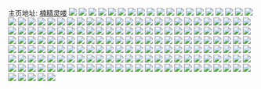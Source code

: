 主页地址: [楠精灵喽](https://weibo.com/u/6467327253) 
![](https://wx4.sinaimg.cn/mw2000/0073GffTly1h9f1enzgs7j30wi0sm76z.jpg) 
![](https://wx4.sinaimg.cn/mw2000/0073GffTly1h9f1fsbe44j30u00u0ael.jpg) 
![](https://wx4.sinaimg.cn/mw2000/0073GffTly1h971fh7x7xj30u014011f.jpg) 
![](https://wx4.sinaimg.cn/mw2000/0073GffTly1h971file03j30u0140131.jpg) 
![](https://wx4.sinaimg.cn/mw2000/0073GffTly1h8t8mnjyftj30u0140qb4.jpg) 
![](https://wx4.sinaimg.cn/mw2000/0073GffTly1h8k0slko1qj31400u07ds.jpg) 
![](https://wx4.sinaimg.cn/mw2000/0073GffTly1h8k0smbsxaj31400u0thu.jpg) 
![](https://wx4.sinaimg.cn/mw2000/0073GffTly1h8eradk24xj30u01400zo.jpg) 
![](https://wx4.sinaimg.cn/mw2000/0073GffTly1h80bzo0tsuj33402c04qr.jpg) 
![](https://wx4.sinaimg.cn/mw2000/0073GffTly1h7zwv2z9n0j30tn18ggwd.jpg) 
![](https://wx4.sinaimg.cn/mw2000/0073GffTly1h7zwv4rtp4j323u35sx6q.jpg) 
![](https://wx4.sinaimg.cn/mw2000/0073GffTly1h7zwv5qljpj32203324qq.jpg) 
![](https://wx4.sinaimg.cn/mw2000/0073GffTly1h7zwv7d860j323u35s1kz.jpg) 
![](https://wx4.sinaimg.cn/mw2000/0073GffTly1h7zwv2i6nqj31zz300qv5.jpg) 
![](https://wx4.sinaimg.cn/mw2000/0073GffTly1h7zwv83tpoj320q315x6p.jpg) 
![](https://wx4.sinaimg.cn/mw2000/0073GffTly1h7amy975slj31tb2q0wji.jpg) 
![](https://wx4.sinaimg.cn/mw2000/0073GffTly1h7amy81siyj31si2osu0x.jpg) 
![](https://wx4.sinaimg.cn/mw2000/0073GffTly1h7amyco05kj323u35sqv6.jpg) 
![](https://wx4.sinaimg.cn/mw2000/0073GffTly1h7amygp43tj323u35sgrd.jpg) 
![](https://wx4.sinaimg.cn/mw2000/0073GffTly1h7amyjh1i0j34g02yoe84.jpg) 
![](https://wx4.sinaimg.cn/mw2000/0073GffTly1h7amylzwtrj31yw2ybe82.jpg) 
![](https://wx4.sinaimg.cn/mw2000/0073GffTly1h6xnhak2tvj323u35s4qq.jpg) 
![](https://wx4.sinaimg.cn/mw2000/0073GffTly1h6xnhbpyl6j32qv1txaku.jpg) 
![](https://wx4.sinaimg.cn/mw2000/0073GffTly1h6xnhd8iv2j323u35se82.jpg) 
![](https://wx4.sinaimg.cn/mw2000/0073GffTly1h6xnh90hv3j323u35su0y.jpg) 
![](https://wx4.sinaimg.cn/mw2000/0073GffTly1h6xnhe9mynj34g02yonpe.jpg) 
![](https://wx4.sinaimg.cn/mw2000/0073GffTly1h6vw7z8tspj32c0340x6q.jpg) 
![](https://wx4.sinaimg.cn/mw2000/0073GffTly1h6vw8003nrj32c0340ai3.jpg) 
![](https://wx4.sinaimg.cn/mw2000/0073GffTly1h6vw2zfotkj32yo4g0hdv.jpg) 
![](https://wx4.sinaimg.cn/mw2000/0073GffTly1h6vw2tf4ekj335s23ute8.jpg) 
![](https://wx4.sinaimg.cn/mw2000/0073GffTly1h6vw2rr8k7j34g02yoe83.jpg) 
![](https://wx4.sinaimg.cn/mw2000/0073GffTly1h6vw2uq3odj34g02yo4qr.jpg) 
![](https://wx4.sinaimg.cn/mw2000/0073GffTly1h6vw2wuk6qj335s23u7wi.jpg) 
![](https://wx4.sinaimg.cn/mw2000/0073GffTly1h6vw2vb315j30tn18gn42.jpg) 
![](https://wx4.sinaimg.cn/mw2000/0073GffTly1h6vw2yaafxj335s23u42v.jpg) 
![](https://wx4.sinaimg.cn/mw2000/0073GffTly1h6vw32fbqpj34g02yo7di.jpg) 
![](https://wx4.sinaimg.cn/mw2000/0073GffTly1h6vw44o09vj32yo4g0qdt.jpg) 
![](https://wx4.sinaimg.cn/mw2000/0073GffTly1h6kd6pawovj33402c01bt.jpg) 
![](https://wx4.sinaimg.cn/mw2000/0073GffTly1h6kd6o16qij33402c0neo.jpg) 
![](https://wx4.sinaimg.cn/mw2000/0073GffTly1h6kd6rm3tyj32c0340h3o.jpg) 
![](https://wx4.sinaimg.cn/mw2000/0073GffTly1h6fnkq5mezj32c02c0hdt.jpg) 
![](https://wx4.sinaimg.cn/mw2000/0073GffTly1h6ekvh82gsj328x2zwe4k.jpg) 
![](https://wx4.sinaimg.cn/mw2000/0073GffTly1h6ekvjen87j32c0340e84.jpg) 
![](https://wx4.sinaimg.cn/mw2000/0073GffTly1h6ekvg2xymj31zy2ny4kd.jpg) 
![](https://wx4.sinaimg.cn/mw2000/0073GffTly1h6ekvl0gglj32c03407wk.jpg) 
![](https://wx4.sinaimg.cn/mw2000/0073GffTly1h6ekvmgdmtj32882yyhdu.jpg) 
![](https://wx4.sinaimg.cn/mw2000/0073GffTly1gv49li3fqxj60v91vonpd02.jpg) 
![](https://wx4.sinaimg.cn/mw2000/0073GffTly1gv49ljbimxj60v91vo19s02.jpg) 
![](https://wx4.sinaimg.cn/mw2000/0073GffTly1gv49ljus3fj60v91voanz02.jpg) 
![](https://wx4.sinaimg.cn/mw2000/0073GffTly1guyydwhkidj63402c04qs02.jpg) 
![](https://wx4.sinaimg.cn/mw2000/0073GffTly1guwn1tp67uj61ho1zknpd02.jpg) 
![](https://wx4.sinaimg.cn/mw2000/0073GffTly1guwn1uktdlj61kw1kwb2902.jpg) 
![](https://wx4.sinaimg.cn/mw2000/0073GffTly1guwn1s8licj61ho1zkkjl02.jpg) 
![](https://wx4.sinaimg.cn/mw2000/0073GffTly1guwn1vezzqj61ho1zknpd02.jpg) 
![](https://wx4.sinaimg.cn/mw2000/0073GffTly1guszsvssqfj60wr15qb2902.jpg) 
![](https://wx4.sinaimg.cn/mw2000/0073GffTly1guszswxkqtj611k15stpi02.jpg) 
![](https://wx4.sinaimg.cn/mw2000/0073GffTly1guszsuq623j60vc15s4hc02.jpg) 
![](https://wx4.sinaimg.cn/mw2000/0073GffTly1guszsxnajwj60vc15s16e02.jpg) 
![](https://wx4.sinaimg.cn/mw2000/0073GffTly1gubhhl9on8j61kw1184qp02.jpg) 
![](https://wx4.sinaimg.cn/mw2000/0073GffTly1gubhhog6gej63402c0x6q02.jpg) 
![](https://wx4.sinaimg.cn/mw2000/0073GffTly1gubhhrotsuj62c02c0qv602.jpg) 
![](https://wx4.sinaimg.cn/mw2000/0073GffTly1gubhhiz95uj60vc15sdt202.jpg) 
![](https://wx4.sinaimg.cn/mw2000/0073GffTly1gubhhsr1t8j60vc15sgyy02.jpg) 
![](https://wx4.sinaimg.cn/mw2000/0073GffTly1gubhi8ef1mj63402c0e8302.jpg) 
![](https://wx4.sinaimg.cn/mw2000/0073GffTly1gua614vgk9j62c02c0kjl02.jpg) 
![](https://wx4.sinaimg.cn/mw2000/0073GffTly1gu5vh58tq7j32c0340hdw.jpg) 
![](https://wx4.sinaimg.cn/mw2000/0073GffTly1gu5vh6lzz3j32c0340u0y.jpg) 
![](https://wx4.sinaimg.cn/mw2000/0073GffTly1gu5vh3iugrj32c0342hdw.jpg) 
![](https://wx4.sinaimg.cn/mw2000/0073GffTly1gtwotqnxuhj32c0340hdu.jpg) 
![](https://wx4.sinaimg.cn/mw2000/0073GffTly1gtwots9o81j32c0340b2a.jpg) 
![](https://wx4.sinaimg.cn/mw2000/0073GffTly1gtwottzf52j32c03407wi.jpg) 
![](https://wx4.sinaimg.cn/mw2000/0073GffTly1gtwotvampfj32c0340kjm.jpg) 
![](https://wx4.sinaimg.cn/mw2000/0073GffTly1gtoqpm52fij30vc15s7i2.jpg) 
![](https://wx4.sinaimg.cn/mw2000/0073GffTly1gtoqpn74gxj30vc15snbe.jpg) 
![](https://wx4.sinaimg.cn/mw2000/0073GffTly1gtn1dtn4h0j32c02u5b2c.jpg) 
![](https://wx4.sinaimg.cn/mw2000/0073GffTly1gtn1dv3y9aj33402c0u0y.jpg) 
![](https://wx4.sinaimg.cn/mw2000/0073GffTly1gtn1dyqrcuj327y2qtu0z.jpg) 
![](https://wx4.sinaimg.cn/mw2000/0073GffTly1gtkw8ld290j32c02c07wi.jpg) 
![](https://wx4.sinaimg.cn/mw2000/0073GffTly1gtkw8fhhd7j30wk15saop.jpg) 
![](https://wx4.sinaimg.cn/mw2000/0073GffTly1gtkw8mljq4j30vc15snb2.jpg) 
![](https://wx4.sinaimg.cn/mw2000/0073GffTly1gtkw8o9glfj31hh1hc1kx.jpg) 
![](https://wx4.sinaimg.cn/mw2000/0073GffTly1gtiue8reikj33402c0e82.jpg) 
![](https://wx4.sinaimg.cn/mw2000/0073GffTly1gtiue9u3hkj32c02c04qq.jpg) 
![](https://wx4.sinaimg.cn/mw2000/0073GffTly1gtiueat27jj33402c0x6q.jpg) 
![](https://wx4.sinaimg.cn/mw2000/0073GffTly1gtiuec6glqj32c0340x6p.jpg) 
![](https://wx4.sinaimg.cn/mw2000/0073GffTly1gtiuedsjxqj30pw18edpy.jpg) 
![](https://wx4.sinaimg.cn/mw2000/0073GffTly1gtiuee5lqmj31fn0t2n99.jpg) 
![](https://wx4.sinaimg.cn/mw2000/0073GffTly1gsufvkiuu7j30vc15swrv.jpg) 
![](https://wx4.sinaimg.cn/mw2000/0073GffTly1gsufx9d95hj33401uku0x.jpg) 
![](https://wx4.sinaimg.cn/mw2000/0073GffTly1gsufxi4lpyj33402c0qv6.jpg) 
![](https://wx4.sinaimg.cn/mw2000/0073GffTly1gsufxnpp0oj30un1ud457.jpg) 
![](https://wx4.sinaimg.cn/mw2000/0073GffTly1gsufx8lxa8j30vc15sanw.jpg) 
![](https://wx4.sinaimg.cn/mw2000/0073GffTly1gsufxbf2g4j32c0340qv6.jpg) 
![](https://wx4.sinaimg.cn/mw2000/0073GffTly1gsufxd06pnj32c0340hdu.jpg) 
![](https://wx4.sinaimg.cn/mw2000/0073GffTly1gsufxfk5cmj30qk0uatcp.jpg) 
![](https://wx4.sinaimg.cn/mw2000/0073GffTly1gsufxf7488j32c02c0u0x.jpg) 
![](https://wx4.sinaimg.cn/mw2000/0073GffTly1gsufxg9hxuj31zk1ho1kx.jpg) 
![](https://wx4.sinaimg.cn/mw2000/0073GffTly1gsufxjnn9pj33402c0u0z.jpg) 
![](https://wx4.sinaimg.cn/mw2000/0073GffTly1gsufxkk9d5j30n6156gut.jpg) 
![](https://wx4.sinaimg.cn/mw2000/0073GffTly1gsufxeb97yj32c0340hdv.jpg) 
![](https://wx4.sinaimg.cn/mw2000/0073GffTly1gsufxohgs9j32x4223b2a.jpg) 
![](https://wx4.sinaimg.cn/mw2000/0073GffTly1gsufxlak9aj32c02c0x6p.jpg) 
![](https://wx4.sinaimg.cn/mw2000/0073GffTly1gsufxn625wj32c0340npd.jpg) 
![](https://wx4.sinaimg.cn/mw2000/0073GffTly1gsc6nu1tncj30vc15sqv5.jpg) 
![](https://wx4.sinaimg.cn/mw2000/0073GffTly1gsc6nvtrpoj32c02c0hdt.jpg) 
![](https://wx4.sinaimg.cn/mw2000/0073GffTly1gsc6nyy7euj32c0340kjl.jpg) 
![](https://wx4.sinaimg.cn/mw2000/0073GffTly1gsc73z7avnj32ds1sg4qp.jpg) 
![](https://wx4.sinaimg.cn/mw2000/0073GffTly1gsc6o0s87aj30vc0zznhg.jpg) 
![](https://wx4.sinaimg.cn/mw2000/0073GffTly1gscxxq381yj33402c0b2a.jpg) 
![](https://wx4.sinaimg.cn/mw2000/0073GffTly1gsb2tv4r6aj30vc15s1kx.jpg) 
![](https://wx4.sinaimg.cn/mw2000/0073GffTly1gsb2ttylkij30vc15s1kx.jpg) 
![](https://wx4.sinaimg.cn/mw2000/0073GffTly1gs9jljihpej3179179h0d.jpg) 
![](https://wx4.sinaimg.cn/mw2000/0073GffTly1gs9jlkbg3fj32c02c0x6p.jpg) 
![](https://wx4.sinaimg.cn/mw2000/0073GffTly1gs940g6jsgj31sg1sg1kx.jpg) 
![](https://wx4.sinaimg.cn/mw2000/0073GffTly1gs81u3cahfj32c02c0hdt.jpg) 
![](https://wx4.sinaimg.cn/mw2000/0073GffTly1gs5pzjx2m3j31ho1zlkjo.jpg) 
![](https://wx4.sinaimg.cn/mw2000/0073GffTly1gs5pzotaydj31hr1zkx6q.jpg) 
![](https://wx4.sinaimg.cn/mw2000/0073GffTly1gs5pzhyw3hj31hr1zke83.jpg) 
![](https://wx4.sinaimg.cn/mw2000/0073GffTly1gs5pznmbs3j32802yokjs.jpg) 
![](https://wx4.sinaimg.cn/mw2000/0073GffTly1gs2arrdxdkj30v91voaoo.jpg) 
![](https://wx4.sinaimg.cn/mw2000/0073GffTly1gryzvr94vkj30vc15stg1.jpg) 
![](https://wx4.sinaimg.cn/mw2000/0073GffTly1grwpez96g0j31ho1zknph.jpg) 
![](https://wx4.sinaimg.cn/mw2000/0073GffTly1grvuadsz0sj32c03407wk.jpg) 
![](https://wx4.sinaimg.cn/mw2000/0073GffTly1grt4e37hamj30yg3kl4qp.jpg) 
![](https://wx4.sinaimg.cn/mw2000/0073GffTly1grlj1lla7sj33400rz1kx.jpg) 
![](https://wx4.sinaimg.cn/mw2000/0073GffTly1grffs6w8tdj30zd0qkaib.jpg) 
![](https://wx4.sinaimg.cn/mw2000/0073GffTly1grcvzdqsegj30rx1dm45s.jpg) 
![](https://wx4.sinaimg.cn/mw2000/0073GffTly1grcvzeadnkj31hc0u07hu.jpg) 
![](https://wx4.sinaimg.cn/mw2000/0073GffTly1grcvzfz65uj32c03407wi.jpg) 
![](https://wx4.sinaimg.cn/mw2000/0073GffTly1gr9yy0o8hpj32c02c0qv6.jpg) 
![](https://wx4.sinaimg.cn/mw2000/0073GffTly1gr9yy1zbusj326f2wkx6q.jpg) 
![](https://wx4.sinaimg.cn/mw2000/0073GffTly1gr9yy47j6cj31hr1zkqv7.jpg) 
![](https://wx4.sinaimg.cn/mw2000/0073GffTly1gr9yy56wu2j32c02c0npd.jpg) 
![](https://wx4.sinaimg.cn/mw2000/0073GffTly1gr9wh2shgtj32c03401ky.jpg) 
![](https://wx4.sinaimg.cn/mw2000/0073GffTly1gr9wh4aih6j32c02c0qv5.jpg) 
![](https://wx4.sinaimg.cn/mw2000/0073GffTly1gr9wh56gu9j32ds1sge81.jpg) 
![](https://wx4.sinaimg.cn/mw2000/0073GffTly1gr9wh1jtbbj30vc15sthf.jpg) 
![](https://wx4.sinaimg.cn/mw2000/0073GffTly1gr9wh5u696j315s0vcthq.jpg) 
![](https://wx4.sinaimg.cn/mw2000/0073GffTly1gr9wh6w69tj32c03401ky.jpg) 
![](https://wx4.sinaimg.cn/mw2000/0073GffTly1gr5e56zxxdj30o10n4jy0.jpg) 
![](https://wx4.sinaimg.cn/mw2000/0073GffTly1gr2rli1wc3j31zk1hrx6r.jpg) 
![](https://wx4.sinaimg.cn/mw2000/0073GffTly1gr2rlizk6nj32c02c0qv5.jpg) 
![](https://wx4.sinaimg.cn/mw2000/0073GffTly1gr2rlkmfo9j32c02c01ky.jpg) 
![](https://wx4.sinaimg.cn/mw2000/0073GffTly1gr2rlgx1ckj31zk1hrkjn.jpg) 
![](https://wx4.sinaimg.cn/mw2000/0073GffTly1gqzjx8ejgrj315s0vc4qp.jpg) 
![](https://wx4.sinaimg.cn/mw2000/0073GffTly1gqzjxd23juj32c0340b2b.jpg) 
![](https://wx4.sinaimg.cn/mw2000/0073GffTly1gqzjxhsrisj315s0vc4qp.jpg) 
![](https://wx4.sinaimg.cn/mw2000/0073GffTly1gqzjxemglzj32c02c0x6p.jpg) 
![](https://wx4.sinaimg.cn/mw2000/0073GffTly1gqzjxagbc5j32c0340npe.jpg) 
![](https://wx4.sinaimg.cn/mw2000/0073GffTly1gqzjxkcswnj31zk1zkkjo.jpg) 
![](https://wx4.sinaimg.cn/mw2000/0073GffTly1gqzjxugb0aj30qc115nch.jpg) 
![](https://wx4.sinaimg.cn/mw2000/0073GffTly1gqzjxm7v3bj315s0vc4qp.jpg) 
![](https://wx4.sinaimg.cn/mw2000/0073GffTly1gqzjx79sywj30vc15sqv5.jpg) 
![](https://wx4.sinaimg.cn/mw2000/0073GffTly1gqzjxpkko7j32c0340b2b.jpg) 
![](https://wx4.sinaimg.cn/mw2000/0073GffTly1gqzjxniij9j32c02b5kjl.jpg) 
![](https://wx4.sinaimg.cn/mw2000/0073GffTly1gqzjxgy2gjj33402c0qv6.jpg) 
![](https://wx4.sinaimg.cn/mw2000/0073GffTly1gqzjxr5wx4j32c03401ky.jpg) 
![](https://wx4.sinaimg.cn/mw2000/0073GffTly1gqzjxtdl8ej33402c0qv7.jpg) 
![](https://wx4.sinaimg.cn/mw2000/0073GffTly1gqzjxxipojj32c02c0qv6.jpg) 
![](https://wx4.sinaimg.cn/mw2000/0073GffTly1gqzjy01p28j32c03404qq.jpg) 
![](https://wx4.sinaimg.cn/mw2000/0073GffTly1gqy0ggqu2qj30qp1h34ab.jpg) 
![](https://wx4.sinaimg.cn/mw2000/0073GffTly1gq65bapglnj32c02c0x6p.jpg) 
![](https://wx4.sinaimg.cn/mw2000/0073GffTly1gq3by2ur8dj315s0vcnpd.jpg) 
![](https://wx4.sinaimg.cn/mw2000/0073GffTly1gq3by5485dj315s0vckjl.jpg) 
![](https://wx4.sinaimg.cn/mw2000/0073GffTly1gq3by6niu5j315s0vcnpd.jpg) 
![](https://wx4.sinaimg.cn/mw2000/0073GffTly1gq3by98v3fj32c02c0b2a.jpg) 
![](https://wx4.sinaimg.cn/mw2000/0073GffTly1gq3byf9xfhj32c0340u0y.jpg) 
![](https://wx4.sinaimg.cn/mw2000/0073GffTly1gq3byc6l33j315s0vckjl.jpg) 
![](https://wx4.sinaimg.cn/mw2000/0073GffTly1gq3c403hzhj315s0vchdt.jpg) 
![](https://wx4.sinaimg.cn/mw2000/0073GffTly1gq3c3ydpc2j315s0vc198.jpg) 
![](https://wx4.sinaimg.cn/mw2000/0073GffTly1gq3c40usx3j315s0vch0r.jpg) 
![](https://wx4.sinaimg.cn/mw2000/0073GffTly1gpez716hbwj32c0340qv6.jpg) 
![](https://wx4.sinaimg.cn/mw2000/0073GffTly1gpez74w453j32c02c0e82.jpg) 
![](https://wx4.sinaimg.cn/mw2000/0073GffTly1gpez6yvyy0j32c02c01ky.jpg) 
